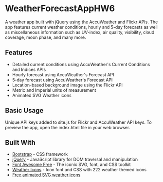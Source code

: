 # WeatherForecastAppHW6
A weather app built with jQuery using the AccuWeather and Flickr APIs. The app features current weather conditions, hourly and 5-day forecasts as well as miscellaneous information such as UV-index, air quality, visibility, cloud coverage, moon phase, and many more.

## Features

* Detailed current conditions using AccuWeather's Current Conditions and Indices APIs
* Hourly forecast using AccuWeather's Forecast API
* 5-day forecast using AccuWeather's Forecast API
* Location-based background image using the Flickr API
* Metric and Imperial units of measurement
* Animated SVG Weather icons

## Basic Usage

Unique API keys added to site.js for Flickr and AccuWeather API keys. To preview the app, open the index.html file in your web browser.

## Built With

* [Bootstrap](https://github.com/twbs/bootstrap) - CSS framework
* [jQuery](https://github.com/jquery/jquery) - JavaScript library for DOM traversal and manipulation
* [Font Awesome Free](https://github.com/FortAwesome/Font-Awesome) - The iconic SVG, font, and CSS toolkit
* [Weather Icons](https://github.com/erikflowers/weather-icons) - Icon font and CSS with 222 weather themed icons
* [Free animated SVG weather icons](https://www.amcharts.com/free-animated-svg-weather-icons/)
